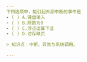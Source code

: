 ```yaml
---
下列选项中，能引起外部中断的事件是
- ( ) A.键盘输入 
- ( ) B.除数为0 
- ( ) C.浮点运算下溢 
- ( ) D.访存缺页

> 知识点：中断、异常与系统调用。

---
```

